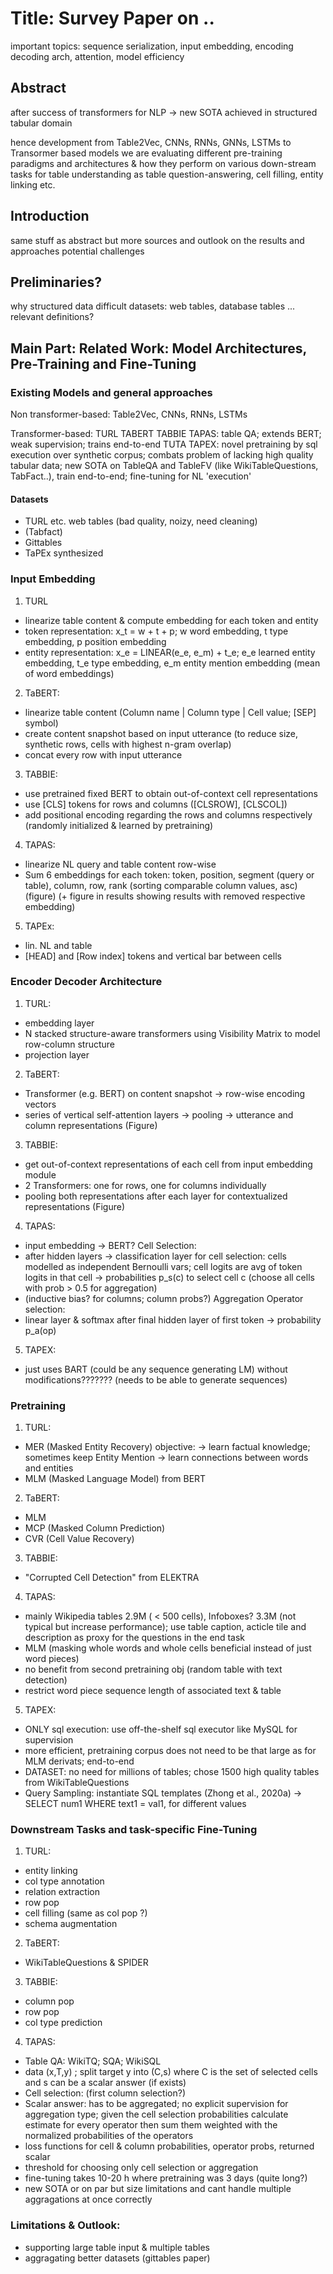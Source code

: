 # Title: Survey Paper on ..

important topics: sequence serialization, input embedding, encoding decoding arch, attention, model efficiency

## Abstract

after success of transformers for NLP -> new SOTA achieved in structured tabular domain

hence development from Table2Vec, CNNs, RNNs, GNNs, LSTMs to Transormer based models
we are evaluating different pre-training paradigms and architectures 
& how they perform on various down-stream tasks for table understanding as table question-answering, cell filling, entity linking etc.


## Introduction
same stuff as abstract but more sources
and outlook on the results and approaches
potential challenges

## Preliminaries? 
why structured data difficult
datasets: web tables, database tables ...
relevant definitions?

## Main Part: Related Work: Model Architectures, Pre-Training and Fine-Tuning

### Existing Models and general approaches
Non transformer-based:
Table2Vec, CNNs, RNNs, LSTMs

Transformer-based:
TURL
TABERT
TABBIE
TAPAS: table QA; extends BERT; weak supervision; trains end-to-end
TUTA
TAPEX: novel pretraining by sql execution over synthetic corpus; combats problem of lacking high quality tabular data; new SOTA on TableQA and TableFV (like WikiTableQuestions, TabFact..), train  end-to-end; fine-tuning for NL 'execution'

#### Datasets
- TURL etc. web tables (bad quality, noizy, need cleaning)
- (Tabfact)
- Gittables
- TaPEx synthesized

### Input Embedding
1) TURL
- linearize table content & compute embedding for each token and entity
- token representation: x_t = w + t + p; w word embedding, t type embedding, p position embedding 
- entity representation: x_e = LINEAR(e_e, e_m) + t_e; e_e learned entity embedding, t_e type embedding, e_m entity mention embedding (mean of word embeddings)  

2) TaBERT:
- linearize table content  (Column name | Column type | Cell value; [SEP] symbol)
- create content snapshot based on input utterance (to reduce size, synthetic rows, cells with highest n-gram overlap)
- concat every row with input utterance

3) TABBIE:
- use pretrained fixed BERT to obtain out-of-context cell representations 
- use [CLS] tokens for rows and columns ([CLSROW], [CLSCOL]) 
- add positional encoding regarding the rows and columns respectively (randomly initialized & learned by pretraining)

4) TAPAS:
- linearize NL query and table content row-wise
- Sum 6 embeddings for each token: token, position, segment (query or table), column, row, rank (sorting comparable column values, asc) (figure) (+ figure in results showing results with removed respective embedding)

5) TAPEx:
- lin. NL and table
- [HEAD] and [Row index] tokens and vertical bar between cells

### Encoder Decoder Architecture
1) TURL:
- embedding layer
- N stacked structure-aware transformers using Visibility Matrix to model row-column structure
- projection layer

2) TaBERT:
- Transformer (e.g. BERT) on content snapshot -> row-wise encoding vectors
- series of vertical self-attention layers -> pooling -> utterance and column representations
(Figure)

3) TABBIE:
- get out-of-context representations of each cell from input embedding module
- 2 Transformers: one for rows, one for columns individually
- pooling both representations after each layer for contextualized representations
(Figure)

4) TAPAS:
- input embedding -> BERT?
Cell Selection:
- after hidden layers -> classification layer for cell selection: cells modelled as independent Bernoulli vars;  cell logits are avg of token logits in that cell -> probabilities p_s(c) to select cell c (choose all cells with prob > 0.5 for aggregation)
- (inductive bias? for columns; column probs?)
Aggregation Operator selection:
- linear layer & softmax after final hidden layer of first token -> probability p_a(op)

5) TAPEX:
- just uses BART (could be any sequence generating LM) without modifications??????? (needs to be able to generate sequences)

### Pretraining
1) TURL:
- MER (Masked Entity Recovery) objective: -> learn factual knowledge; sometimes keep Entity Mention -> learn connections between words and entities
- MLM (Masked Language Model) from BERT

2) TaBERT:
- MLM
- MCP (Masked Column Prediction)
- CVR (Cell Value Recovery)

3) TABBIE:
- "Corrupted Cell Detection" from ELEKTRA

4) TAPAS:
- mainly Wikipedia tables 2.9M ( < 500 cells), Infoboxes? 3.3M (not typical but increase performance); use table caption, acticle tile and description as proxy for the questions in the end task
- MLM (masking whole words and whole cells beneficial instead of just word pieces)
- no benefit from second pretraining obj (random table with text detection)
- restrict word piece sequence length of associated text & table

5) TAPEX:
- ONLY sql execution: use off-the-shelf sql executor like MySQL for supervision
- more efficient, pretraining corpus does not need to be that large as for MLM derivats; end-to-end
- DATASET: no need for millions of tables; chose 1500 high quality tables from WikiTableQuestions
- Query Sampling: instantiate SQL templates (Zhong et al., 2020a) -> SELECT num1 WHERE text1
= val1, for different values

### Downstream Tasks and task-specific Fine-Tuning

1) TURL:
- entity linking
- col type annotation
- relation extraction
- row pop
- cell filling (same as col pop ?)
- schema augmentation

2) TaBERT: 
- WikiTableQuestions & SPIDER

3) TABBIE:
- column pop
- row pop
- col type prediction

4) TAPAS:
- Table QA: WikiTQ; SQA; WikiSQL
- data (x,T,y) ; split target y into (C,s) where C is the set of selected cells and s can be a scalar answer (if exists) 
- Cell selection: (first column selection?)
- Scalar answer: has to be aggregated; no explicit supervision for aggregation type; given the cell selection probabilities calculate estimate for every operator then sum them weighted with the normalized probabilities of the operators
- loss functions for cell & column probabilities, operator probs, returned scalar
- threshold for choosing only cell selection or aggregation
- fine-tuning takes 10-20 h where pretraining was 3 days (quite long?)
- new SOTA or on par but size limitations and cant handle multiple aggragations at once correctly

### Limitations & Outlook:
- supporting large table input & multiple tables
- aggragating better datasets (gittables paper)
